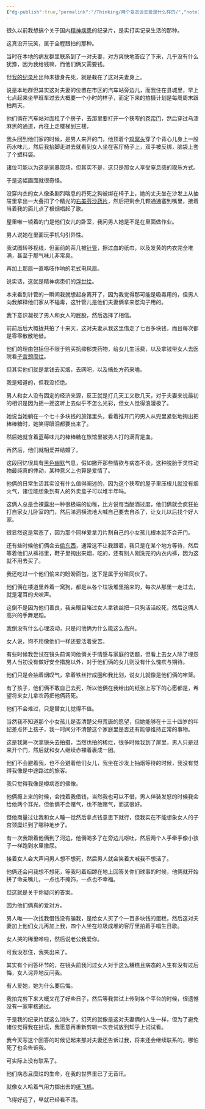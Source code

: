 ```yaml
---
{"dg-publish":true,"permalink":"/Thinking/两个变态谈恋爱是什么样的/","noteIcon":"","created":"2024-05-22T16:17:54.167+08:00"}
---
```




很久以前我想搞个关于国内[精神病患](https://www.zhihu.com/search?q=%E7%B2%BE%E7%A5%9E%E7%97%85%E6%82%A3&search_source=Entity&hybrid_search_source=Entity&hybrid_search_extra=%7B%22sourceType%22%3A%22answer%22%2C%22sourceId%22%3A3449608787%7D)的纪录片，是实打实记录生活的那种。

这真没开玩笑，属于全程跟拍的那种。

当时在本地的病友群里联系到了一对夫妻，对方爽快地答应了下来，几乎没有什么犹豫，因为我给钱嘛，而他们俩又需要钱。

但[我的纪录片](https://www.zhihu.com/search?q=%E6%88%91%E7%9A%84%E7%BA%AA%E5%BD%95%E7%89%87&search_source=Entity&hybrid_search_source=Entity&hybrid_search_extra=%7B%22sourceType%22%3A%22answer%22%2C%22sourceId%22%3A3449608787%7D)出师未捷身先死，就是栽在了这对夫妻身上。

说是本地群但其实这对夫妻的位置在市区的汽车站旁边儿，而我住在县城里，早上七点起来坐早班车过去大概要一个小时的样子，而定下来的拍摄计划是每周周末跟拍两天。

他们俩在汽车站对面租了个房子，去那里要打开一个狭窄的[卷帘门](https://www.zhihu.com/search?q=%E5%8D%B7%E5%B8%98%E9%97%A8&search_source=Entity&hybrid_search_source=Entity&hybrid_search_extra=%7B%22sourceType%22%3A%22answer%22%2C%22sourceId%22%3A3449608787%7D)，然后穿过乌漆麻黑的通道，再往上走楼梯到三楼，

我头回到他们家的时候，是男人来开的门，他顶着个[鸡窝头](https://www.zhihu.com/search?q=%E9%B8%A1%E7%AA%9D%E5%A4%B4&search_source=Entity&hybrid_search_source=Entity&hybrid_search_extra=%7B%22sourceType%22%3A%22answer%22%2C%22sourceId%22%3A3449608787%7D)穿了个背心儿身上一股药水味儿，然后我抬脚走进去就看到女人坐在客厅椅子上，双手被反绑，脑袋上套了个塑料袋。

诸位可能以为这是家暴现场，但其实不是，这只是那女人享受窒息感的取乐方式。

于是这幅画面就很奇怪。

没穿内衣的女人像条剧烈喘息的将死之狗被绑在椅子上，她的丈夫坐在沙发上从抽屉里拿出一大叠扣了个精光的[右美芬沙药片](https://www.zhihu.com/search?q=%E5%8F%B3%E7%BE%8E%E8%8A%AC%E6%B2%99%E8%8D%AF%E7%89%87&search_source=Entity&hybrid_search_source=Entity&hybrid_search_extra=%7B%22sourceType%22%3A%22answer%22%2C%22sourceId%22%3A3449608787%7D)，然后把剩余几颗通通塞到嘴里，接着当着我的面儿点了根烟唱起了歌。

屋里唯一锁着的门是他们女儿的卧室，我问男人她是不是在里面做作业。

男人说她在里面玩手机勾引异性。

我试图转移视线，但面前的茶几被[针管](https://www.zhihu.com/search?q=%E9%92%88%E7%AE%A1&search_source=Entity&hybrid_search_source=Entity&hybrid_search_extra=%7B%22sourceType%22%3A%22answer%22%2C%22sourceId%22%3A3449608787%7D)，擦过血的纸巾，以及发黄的内衣完全堆满，甚至于那气味儿非常臭。

再加上那扇一直咯吱作响的老式电风扇。

说实话，这就是精神病患们的[浮世绘](https://www.zhihu.com/search?q=%E6%B5%AE%E4%B8%96%E7%BB%98&search_source=Entity&hybrid_search_source=Entity&hybrid_search_extra=%7B%22sourceType%22%3A%22answer%22%2C%22sourceId%22%3A3449608787%7D)。

本来看到针管的一瞬间我就想起身离开了，因为我觉得那可能是吸毒用的，但男人向我解释他们家从不碰毒，这针管儿是他们夫妻俩拿来怼沟子用的。

我下意识凝视了男人和女人的屁股，然后选择了相信。

前前后后大概拢共拍了十来天，这对夫妻从我这里借走了七百多块钱，而且每次都是零零散散地借。

他们的理由包括但不限于购买抗抑郁类药物，给女儿生活费，以及拿钱带女人去医院看[子宫颈糜烂](https://www.zhihu.com/search?q=%E5%AD%90%E5%AE%AB%E9%A2%88%E7%B3%9C%E7%83%82&search_source=Entity&hybrid_search_source=Entity&hybrid_search_extra=%7B%22sourceType%22%3A%22answer%22%2C%22sourceId%22%3A3449608787%7D)。

但其实他们就是拿钱去买烟，去网吧，以及搞处方药来嗑。

我是知道的，但我没拒绝。

男人和女人没有固定的经济来源，反正就是打几天工又歇几天，对于夫妻来说最初的相识是因为摇一摇这听上去似乎不怎么光彩，但女人觉得浪漫极了。

她说当她躺在一个七十多块钱的旅馆里头，看着推开门的男人从兜里紧张地掏出把棒棒糖时，她笑得眼泪都要出来了。

然后她就含着蓝莓味儿的棒棒糖在旅馆里被男人打的满背是血。

再然后，他们就相爱并结婚了。

这段回忆很具有[黑色幽默](https://www.zhihu.com/search?q=%E9%BB%91%E8%89%B2%E5%B9%BD%E9%BB%98&search_source=Entity&hybrid_search_source=Entity&hybrid_search_extra=%7B%22sourceType%22%3A%22answer%22%2C%22sourceId%22%3A3449608787%7D)气息，假如撇开那些情欲与病态不谈，这种脱胎于灵性动物最纯真的悸动，某种意义上也算是爱情了。

他俩的日常生活其实没有什么值得阐述的，因为这个狭窄的屋子里压根儿就没有烟火气，诸位能想象到有人的外卖盒子可以堆半年吗。

这俩人总是会裸露出一种很极端的幼稚，比方说每当酗酒过度，他们俩就会疯狂拍打自家女儿卧室的门，然后涕泗横流地大喊自己要去自杀了，让女儿以后找个好人家。

很显然这是常态了，因为那个同样爱拿刀片割自己的小女孩儿根本就不会开门。

还有些时候他们俩会去[偷东西](https://www.zhihu.com/search?q=%E5%81%B7%E4%B8%9C%E8%A5%BF&search_source=Entity&hybrid_search_source=Entity&hybrid_search_extra=%7B%22sourceType%22%3A%22answer%22%2C%22sourceId%22%3A3449608787%7D)，通常这不让我跟着，我只是在某个地方等待，然后等着他们从裤裆里，鞋子里掏出来烟，吃的，还有别人刚洗完的内衣内裤，因为这就不用去买了。

我还吃过一个他们偷来的盼盼面包，这下是属于分赃同伙了。

他们俩在楼道里养着一窝狗，都是从各个垃圾堆里拾来的，每次从那里一走过去，就是灌耳的犬吠声。

这倒不是因为他们善良，我亲眼目睹过女人拿铁丝把一只狗活活绞死，然后这俩人高兴的手舞足蹈。

我倒没有什么心理波动，只是问他俩为什么能这么高兴。

女人说，狗不用像他们一样还要活着受苦。

有些时候我尝试在镜头前询问他俩关于情感与家庭的话题，但看上去女人除了埋怨男人当初没有做好安全措施以外，对于他们俩的女儿则没有什么愧疚与期待。

他们只是会抽着烟叹气，拿着铁丝拧成圈和我比划，说女儿就像是他们俩的牢笼。

有了孩子，他们俩不敢自己去死，所以他俩在我给出的纸张上写下的心愿都是，希望将来女儿拿农药把他俩药死。

他们不会难过，只是替女儿觉得不值。

当然我不知道那个小女孩儿是否清楚父母荒唐的愿望，但她能够在十三十四岁的年纪差点怀上孩子，我一时间分不清楚这个家庭里是否还有能够维持正常的事物。

这是我第一次拿镜头去拍摄，当然也拍的稀烂，很多时候我到了屋里，男人只是过来开个门，然后就和女人继续赤裸着裹成一团。

他们不会避着我，也不会避着他们女儿，我坐在沙发上抽烟等待的时候，我没有觉得我像是中途路过的旅客。

我只觉得我像是樽病态的佛像。

他俩瘾上来的时候，会拽着我借钱，当然我也可以不借，男人佯装发怒的时候我会给他两个耳光，但他俩不会赌气，也不敢赌气，而这很好。

但他商量过让我和女人睡一觉然后拿点钱意思下就行，但我实在不能想象女人的子宫颈糜烂到了哪种地步了。

有一次我跟着他俩到了河边，他俩喝多了在旁边儿呕吐，然后两个人手牵手像小孩子一样跑到水里撒尿。

接着女人会大声问男人想不想死，然后男人就会笑着大喊我不想活了。

他俩还会问我想不想死，等我叼着烟蹲在地上回答关你们球事的时候，他俩就开始拼了命亲嘴儿，一点也不掩饰，一点也不幸福。

但这就是关于你疑问的答案。

因为他们俩真的爱对方。

男人唯一一次找我借钱没有骗我，是给女人买了个一百多块钱的蛋糕，然后这对夫妻加上他们女儿再加上我，四个人坐在垃圾成堆的客厅里拍着手唱生日歌。

女人哭的稀里哗啦，然后说老公我爱你。

可我没忍住，我笑出来了。

其实有个问答环节的，在镜头前我问过女人对于这么糟糕且病态的人生有没有过后悔，女人诧异地反问我。

有人爱她，她为什么要后悔。

我拍完剪下来大概又花了好些日子，然后等我尝试上传到各个平台的时候，很遗憾没有一家审核通过。

于是我的纪录片就这么消失了，幻灭的就像是这对夫妻俩的人生一样，但为了避免诸位觉得我在扯谎，我愿意再重新剪辑一次尝试放到知乎上试试看。

我今天写这个回答的时候记起来那对夫妻还告诉过我，将来还会继续联系的，哪怕死了也会告诉我。

可实际上没有联系了。

他们病态且糜烂的生命，在我的世界里已了无音讯。

就像女人哈着气用力掷出去的[纸飞机](https://www.zhihu.com/search?q=%E7%BA%B8%E9%A3%9E%E6%9C%BA&search_source=Entity&hybrid_search_source=Entity&hybrid_search_extra=%7B%22sourceType%22%3A%22answer%22%2C%22sourceId%22%3A3449608787%7D)。

飞得好远了，早就已经看不清。